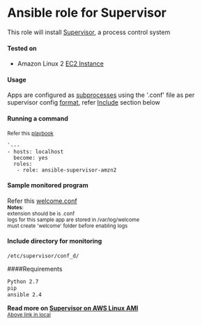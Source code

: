 # Ansible role for Supervisor


This role will install [Supervisor](https://supervisord.org/), a process 
control system


#### Tested on

  * Amazon Linux 2 [EC2 Instance](https://docs.aws.amazon.com/AWSEC2/latest/UserGuide/amazon-linux-2-virtual-machine.html)


#### Usage

Apps are configured as [subprocesses](http://supervisord.org/subprocess.html#subprocesses) using the '.conf' file as per supervisor config [format](http://supervisord.org/configuration.html#file-format),
refer [Include](https://github.comcast.com/xh-pod/ansible-supervisor-amzn2/tree/master/ansible-supervisor-amzn2#include-directory-for-monitoring) section below


#### Running a command
<small>Refer this [playbook](https://github.comcast.com/xh-pod/ansible-supervisor-amzn2/blob/master/playbook.yml)</small>

```
`---
- hosts: localhost
  become: yes
  roles:
   - role: ansible-supervisor-amzn2
```

#### Sample monitored program
Refer this [welcome.conf](https://github.comcast.com/xh-pod/ansible-supervisor-amzn2/blob/master/ansible-supervisor-amzn2/templates/etc/supervisor/conf_d/welcome.conf.j2)<br/>
<small>**Notes**:</small><br />
<sub>extension should be is .conf</sub><br />
<sup>logs for this sample app are stored in /var/log/welcome</sup><br />
<small>must create 'welcome' folder before enabling logs</small>

#### Include directory for monitoring
```
/etc/supervisor/conf_d/
```

####Requirements
```bash
Python 2.7
pip
ansible 2.4
```
**Read more on [Supervisor on AWS Linux AMI](https://ls3.io/post/supervisor_on_aws_linux_ami/)**<br />
<sup>[Above link in local](https://github.comcast.com/xh-pod/ansible-supervisor-amzn2/tree/master/ansible-supervisor-amzn2/meta)</sup>
